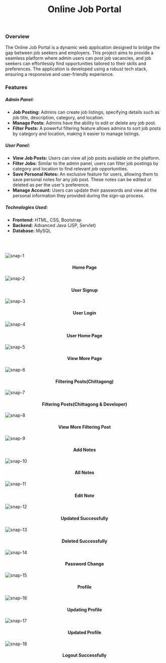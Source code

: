 <h1 align="center">
Online Job Portal</h1><br>
<h3>Overview</h3>
<p>The Online Job Portal is a dynamic web application designed to bridge the gap between job seekers and employers. This project aims to provide a seamless platform where admin users can post job vacancies, and job seekers can effortlessly find opportunities tailored to their skills and preferences. The application is developed using a robust tech stack, ensuring a responsive and user-friendly experience.

</p>
<div>
    <h3>Features</h3>
     <h5>Admin Panel:</h5>
    <ul>
            <li><strong>Job Posting:</strong> Admins can create job listings, specifying details such as job title, description, category, and location.</li>
            <li><strong>Manage Posts:</strong> Admins have the ability to edit or delete any job post.</li>
            <li><strong>Filter Posts:</strong> A powerful filtering feature allows admins to sort job posts by category and location, making it easier to manage listings.</li>
        </ul>
   <h5>User Panel:</h5>
        <ul>
            <li><strong>View Job Posts:</strong> Users can view all job posts available on the platform.</li>
            <li><strong>Filter Jobs:</strong> Similar to the admin panel, users can filter job postings by category and location to find relevant job opportunities.</li>
            <li><strong>Save Personal Notes:</strong> An exclusive feature for users, allowing them to save personal notes for any job post. These notes can be edited or deleted as per the user's preference.</li>
            <li><strong>Manage Account:</strong> Users can update their passwords and view all the personal information they provided during the sign-up process.</li>
        </ul>
  <h5>Technologies Used:</h5>
        <ul>
            <li><strong>Frontend:</strong> HTML, CSS, Bootstrap</li>
            <li><strong>Backend:</strong> Advanced Java (JSP, Servlet)</li>
            <li><strong>Database:</strong> MySQL</li>
        </ul>
</div>
<br><br>

![snap-1](https://github.com/akbarsami21/OnlineJobPortal/assets/109865799/557f0fb4-5952-469f-b164-ea38c5b67828)
<h4 align="center">Home Page</h4>

![snap-2](https://github.com/akbarsami21/OnlineJobPortal/assets/109865799/6fdfafe8-4b94-475e-b601-90c45ed26bcd)
<h4 align="center">User Signup</h4>

![snap-3](https://github.com/akbarsami21/OnlineJobPortal/assets/109865799/b37859dd-92c6-47f7-ae20-67ef3117070f)
<h4 align="center">User Login</h4>

![snap-4](https://github.com/akbarsami21/OnlineJobPortal/assets/109865799/e48c7087-0d15-4567-a56b-2da61d809ac8)
<h4 align="center">User Home Page</h4>

![snap-5](https://github.com/akbarsami21/OnlineJobPortal/assets/109865799/77ea9689-8bad-4373-a7ed-d6f20f2687b6)
<h4 align="center">View More Page</h4>

![snap-6](https://github.com/akbarsami21/OnlineJobPortal/assets/109865799/b2a982d7-47d4-444a-9574-fcdc2fcb267b)
<h4 align="center">Filtering Posts(Chittagong)</h4>

![snap-7](https://github.com/akbarsami21/OnlineJobPortal/assets/109865799/ee671ef9-2b96-434a-8cfb-2e3726abc434)
<h4 align="center">Filtering Posts(Chittagong & Developer)</h4>

![snap-8](https://github.com/akbarsami21/OnlineJobPortal/assets/109865799/bd1b55e5-30e2-4bd3-bbe9-71c07e4e42b8)
<h4 align="center">View More Filtering Post</h4>

![snap-9](https://github.com/akbarsami21/OnlineJobPortal/assets/109865799/1d4dbe37-ffc2-4878-bbf4-4a953c83b140)
<h4 align="center">Add Notes</h4>

![snap-10](https://github.com/akbarsami21/OnlineJobPortal/assets/109865799/cd5ec28e-dffa-40dc-8ca4-80361cbeab4d)
<h4 align="center">All Notes</h4>

![snap-11](https://github.com/akbarsami21/OnlineJobPortal/assets/109865799/692e8bbb-cb02-441f-9bd5-332e945bcab0)
<h4 align="center">Edit Note</h4>

![snap-12](https://github.com/akbarsami21/OnlineJobPortal/assets/109865799/4ba508c2-46e5-4a67-bc4f-9a7ad1fa07dc)
<h4 align="center">Updated Successfully</h4>

![snap-13](https://github.com/akbarsami21/OnlineJobPortal/assets/109865799/09c56dda-35c2-4698-9e38-de1d9b50ce6a)
<h4 align="center">Deleted Successfully</h4>

![snap-14](https://github.com/akbarsami21/OnlineJobPortal/assets/109865799/b3652d7a-442a-4c17-90ec-46e8c788f96c)
<h4 align="center">Password Change</h4>

![snap-15](https://github.com/akbarsami21/OnlineJobPortal/assets/109865799/9f94bf30-919e-441d-aa9b-6bf1d5041ba9)
<h4 align="center">Profile</h4>

![snap-16](https://github.com/akbarsami21/OnlineJobPortal/assets/109865799/f50290a2-d883-4fbb-b896-93d194b9472e)
<h4 align="center">Updating Profile</h4>

![snap-17](https://github.com/akbarsami21/OnlineJobPortal/assets/109865799/8515ff05-1fac-4b24-8779-c57e3ba59113)
<h4 align="center">Updated Profile</h4>

![snap-18](https://github.com/akbarsami21/OnlineJobPortal/assets/109865799/065d7d3c-9a92-42a8-bf7c-1263d6e77311)
<h4 align="center">Logout Successfully</h4>












